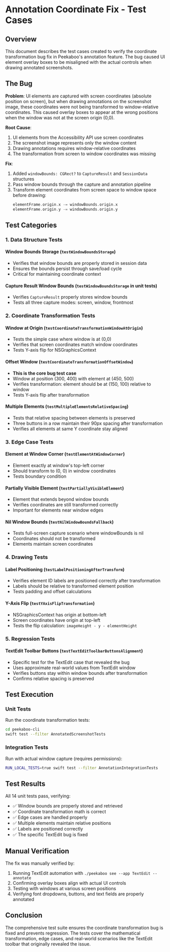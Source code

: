 # Annotation Coordinate Fix - Test Cases

## Overview

This document describes the test cases created to verify the coordinate transformation bug fix in Peekaboo's annotation feature. The bug caused UI element overlay boxes to be misaligned with the actual controls when drawing annotated screenshots.

## The Bug

**Problem**: UI elements are captured with screen coordinates (absolute position on screen), but when drawing annotations on the screenshot image, these coordinates were not being transformed to window-relative coordinates. This caused overlay boxes to appear at the wrong positions when the window was not at the screen origin (0,0).

**Root Cause**: 
1. UI elements from the Accessibility API use screen coordinates
2. The screenshot image represents only the window content
3. Drawing annotations requires window-relative coordinates
4. The transformation from screen to window coordinates was missing

**Fix**: 
1. Added `windowBounds: CGRect?` to `CaptureResult` and `SessionData` structures
2. Pass window bounds through the capture and annotation pipeline
3. Transform element coordinates from screen space to window space before drawing:
   ```swift
   elementFrame.origin.x -= windowBounds.origin.x
   elementFrame.origin.y -= windowBounds.origin.y
   ```

## Test Categories

### 1. Data Structure Tests

#### Window Bounds Storage (`testWindowBoundsStorage`)
- Verifies that window bounds are properly stored in session data
- Ensures the bounds persist through save/load cycle
- Critical for maintaining coordinate context

#### Capture Result Window Bounds (`testWindowBoundsStorage` in unit tests)
- Verifies `CaptureResult` properly stores window bounds
- Tests all three capture modes: screen, window, frontmost

### 2. Coordinate Transformation Tests

#### Window at Origin (`testCoordinateTransformationWindowAtOrigin`)
- Tests the simple case where window is at (0,0)
- Verifies that screen coordinates match window coordinates
- Tests Y-axis flip for NSGraphicsContext

#### Offset Window (`testCoordinateTransformationOffsetWindow`)
- **This is the core bug test case**
- Window at position (300, 400) with element at (450, 500)
- Verifies transformation: element should be at (150, 100) relative to window
- Tests Y-axis flip after transformation

#### Multiple Elements (`testMultipleElementsRelativeSpacing`)
- Tests that relative spacing between elements is preserved
- Three buttons in a row maintain their 90px spacing after transformation
- Verifies all elements at same Y coordinate stay aligned

### 3. Edge Case Tests

#### Element at Window Corner (`testElementAtWindowCorner`)
- Element exactly at window's top-left corner
- Should transform to (0, 0) in window coordinates
- Tests boundary condition

#### Partially Visible Element (`testPartiallyVisibleElement`)
- Element that extends beyond window bounds
- Verifies coordinates are still transformed correctly
- Important for elements near window edges

#### Nil Window Bounds (`testNilWindowBoundsFallback`)
- Tests full-screen capture scenario where windowBounds is nil
- Coordinates should not be transformed
- Elements maintain screen coordinates

### 4. Drawing Tests

#### Label Positioning (`testLabelPositioningAfterTransform`)
- Verifies element ID labels are positioned correctly after transformation
- Labels should be relative to transformed element position
- Tests padding and offset calculations

#### Y-Axis Flip (`testYAxisFlipTransformation`)
- NSGraphicsContext has origin at bottom-left
- Screen coordinates have origin at top-left
- Tests the flip calculation: `imageHeight - y - elementHeight`

### 5. Regression Tests

#### TextEdit Toolbar Buttons (`testTextEditToolbarButtonsAlignment`)
- Specific test for the TextEdit case that revealed the bug
- Uses approximate real-world values from TextEdit window
- Verifies buttons stay within window bounds after transformation
- Confirms relative spacing is preserved

## Test Execution

### Unit Tests
Run the coordinate transformation tests:
```bash
cd peekaboo-cli
swift test --filter AnnotatedScreenshotTests
```

### Integration Tests
Run with actual window capture (requires permissions):
```bash
RUN_LOCAL_TESTS=true swift test --filter AnnotationIntegrationTests
```

## Test Results

All 14 unit tests pass, verifying:
- ✅ Window bounds are properly stored and retrieved
- ✅ Coordinate transformation math is correct
- ✅ Edge cases are handled properly
- ✅ Multiple elements maintain relative positions
- ✅ Labels are positioned correctly
- ✅ The specific TextEdit bug is fixed

## Manual Verification

The fix was manually verified by:
1. Running TextEdit automation with `./peekaboo see --app TextEdit --annotate`
2. Confirming overlay boxes align with actual UI controls
3. Testing with windows at various screen positions
4. Verifying font dropdowns, buttons, and text fields are properly annotated

## Conclusion

The comprehensive test suite ensures the coordinate transformation bug is fixed and prevents regression. The tests cover the mathematical transformation, edge cases, and real-world scenarios like the TextEdit toolbar that originally revealed the issue.
